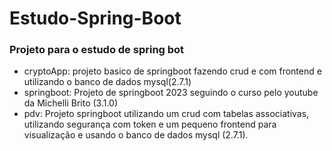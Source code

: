 # Estudo-Spring-Boot
### Projeto para o estudo de spring bot

* cryptoApp: projeto basico de springboot fazendo crud e com frontend e utilizando o banco de dados mysql(2.7.1)
* springboot: Projeto de springboot 2023 seguindo o curso pelo youtube da Michelli Brito (3.1.0)
* pdv: Projeto springboot utilizando um crud com tabelas associativas, utilizando segurança com 
token e um pequeno frontend para visualização e usando o banco de dados mysql (2.7.1).
